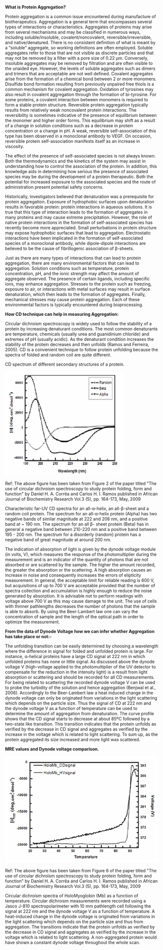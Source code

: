 **What is Protein Aggregation?**

Protein aggregation is a common issue encountered during manufacture of biotherapeutics. Aggregation is a general term that encompasses several types of interactions or characteristics. Aggregates of proteins may arise from several mechanisms and may be classified in numerous ways, including soluble/insoluble, covalent/noncovalent, reversible/irreversible, and native/denatured. There is no consistent definition of what is meant by a “soluble” aggregate, so working definitions are often employed. Soluble aggregates refer to those that are not visible as discrete particles and that may not be removed by a filter with a pore size of 0.22 μm. Conversely, insoluble aggregates may be removed by filtration and are often visible to the unaided eye. However, the levels of soluble aggregates such as dimers and trimers that are acceptable are not well defined. Covalent aggregates arise from the formation of a chemical bond between 2 or more monomers. Disulfide bond formation resulting from previously unpaired free thiols is a common mechanism for covalent aggregation. Oxidation of tyrosines may also result in covalent aggregation through the formation of bi-tyrosine. For some proteins, a covalent interaction between monomers is required to form a stable protein structure. Reversible protein aggregation typically results from relatively weak noncovalent protein interactions. The reversibility is sometimes indicative of the presence of equilibrium between the monomer and higher order forms. This equilibrium may shift as a result of a change in solution conditions such as a decrease in protein concentration or a change in pH. A weak, reversible self-association of this type has been observed in a monoclonal antibody to VEGF. On occasion, reversible protein self-association manifests itself as an increase in viscosity.

The effect of the presence of self-associated species is not always known. Both the thermodynamics and the kinetics of the system may assist in understanding how to control the association of the protein. In addition, this knowledge aids in determining how serious the presence of associated species may be during the development of a protein therapeutic. Both the potential for increased exposure to the associated species and the route of administration present potential safety concerns.

Historically, investigators believed that denaturation was a prerequisite for protein aggregation. Exposure of hydrophobic surfaces upon denaturation results in favorable protein: protein interactions in aqueous solutions. It is true that this type of interaction leads to the formation of aggregates in many proteins and may cause extreme precipitation. However, the role of native protein interactions in the formation of self-associated species has recently become more appreciated. Small perturbations in protein structure may expose hydrophobic surfaces that lead to aggregation. Electrostatic interactions have been implicated in the formation of self-associated species of a monoclonal antibody, while dipole-dipole interactions are believed to be the cause of fibrillogenic association of β-sheets.

Just as there are many types of interactions that can lead to protein aggregation, there are many environmental factors that can lead to aggregation. Solution conditions such as temperature, protein concentration, pH, and the ionic strength may affect the amount of aggregate observed. The presence of certain ligands, including specific ions, may enhance aggregation. Stresses to the protein such as freezing, exposure to air, or interactions with metal surfaces may result in surface denaturation, which then leads to the formation of aggregates. Finally, mechanical stresses may cause protein aggregation. Each of these environmental factors is typically encountered during bioprocessing.


**How CD technique can help in measuring Aggregation:**


Circular dichroism spectroscopy is widely used to follow the stability of a protein by increasing denaturant conditions. The most common denaturants are temperature, chemicals (usually urea and guanidinium chloride) and extremes of pH (usually acidic). As the denaturant condition increases the stability of the protein decreases and then unfolds (Ramos and Ferreira, 2005). CD is a convenient technique to follow protein unfolding because the spectra of folded and random coil are quite different.

CD spectrum of different secondary structures of a protein.


<img src="images/cd_spec.png/">

Ref: The above figure has been taken from Figure 2 of the paper titled "The use of circular dichroism spectroscopy to study protein folding, form and function" by Daniel H. A. Corrêa and Carlos H. I. Ramos published in African Journal of Biochemistry Research Vol.3 (5), pp. 164-173, May, 2009


Characteristic far-UV CD spectra for an all-α-helix, an all-β-sheet and a random coil protein. The spectrum for an all-α-helix protein (Alpha) has two negative bands of similar magnitude at 222 and 208 nm, and a positive band at ~ 190 nm. The spectrum for an all β- sheet protein (Beta) has in general a negative band between 210-220 nm and a positive band between 195 - 200 nm. The spectrum for a disorderly (random) protein has a negative band of great magnitude at around 200 nm.


The indication of absorption of light is given by the dynode voltage module (in volts, V), which measures the response of the photomultiplier during the measurement and is an indicator of the quantity of photons that are not absorbed or are scattered by the sample. The higher the amount recorded, the greater the absorption or the scattering. A high absorption causes an increase in noise and consequently increases the errors of elipticity measurement. In general, the acceptable limit for reliable reading is 600 V, but acquisitions of up to 700 V are acceptable provided that the number of spectra collection and accumulation is highly enough to reduce the noise generated by absorption. It is advisable not to perform readings with voltage above 700 V as this may cause damage to the unit. The use of cells with thinner pathlengths decreases the number of photons that the sample is able to absorb. By using the Beer-Lambert law one can vary the concentration of sample and the length of the optical path in order to optimize the measurement.


**From the data of Dynode Voltage how we can infer whether Aggregation has take place or not:-**


The unfolding transition can be easily determined by choosing a wavelength where the difference in signal for folded and unfolded protein is large. For instance, α-helical proteins have a large CD signal at 222 nm in which unfolded proteins has none or little signal. As discussed above the dynode voltage V (high-voltage applied to the photomultiplier of the UV detector to compensate for the reduction in the intensity light) is a result from light absorption or scattering and should be recorded for all CD measurements. For being related to scattering the recorded dynode voltage V can be used to probe the turbidity of the solution and hence aggregation (Benjwal et al., 2006). Accordingly to the Beer-Lambert law a heat induced change in the dynode voltage can only be originated from variations in the light scattering which depends on the particle size. Thus the signal of CD at 222 nm and the dynode voltage V as a function of temperature can be used to determine the amount of aggregation from denaturation. The curve profile shows that the CD signal starts to decrease at about 85ºC followed by a two-state like transition. This transition indicates that the protein unfolds as verified by the decrease in CD signal and aggregates as verified by the increase in the voltage which is related to light scattering. To sum up, as the protein aggregated its size increased and more light was scattered.

**MRE values and Dynode voltage comparison.**


<img src="images/dynode.png/">

Ref: The above figure has been taken from Figure 6 of the paper titled "The use of circular dichroism spectroscopy to study protein folding, form and function" by Daniel H. A. Corrêa and Carlos H. I. Ramos published in African Journal of Biochemistry Research Vol.3 (5), pp. 164-173, May, 2009


Circular dichroism spectra of HoloMyoglobin (Mb) as a function of temperature. Circular dichroism measurements were recorded using a Jasco J-810 spectropolarimeter with 10 mm pathlength cell following the signal at 222 nm and the dynode voltage V as a function of temperature. A heat-induced change in the dynode voltage is originated from variations in the light scattering which depends on the particle size and thus from aggregation. The transitions indicate that the protein unfolds as verified by the decrease in CD signal and aggregates as verified by the increase in the voltage which is related to light scattering. A non-aggregated protein would have shown a constant dynode voltage throughout the whole scan.

